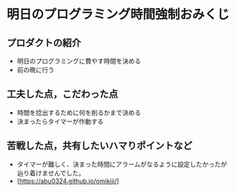 # 明日のプログラミング時間強制おみくじ

## プロダクトの紹介

- 明日のプログラミングに費やす時間を決める
- 前の晩に行う

## 工夫した点，こだわった点

- 時間を捻出するために何を削るかまで決める
- 決まったらタイマーが作動する

## 苦戦した点，共有したいハマりポイントなど

- タイマーが難しく、決まった時間にアラームがなるように設定したかったが辿り着けませんでした。
- [https://abu0324.github.io/omikiji/]